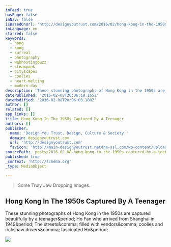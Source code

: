 ```yaml
---
inFeed: true
hasPage: false
inNav: false
isBasedOnUrl: 'http://designyoutrust.com/2016/02/hong-kong-in-the-1950s-captured-by-a-teenager/'
inLanguage: en
starred: false
keywords:
  - hong
  - kong
  - surreal
  - photography
  - webhostingbuzz
  - steampunk
  - cityscapes
  - coolies
  - heart-melting
  - modern-day
description: 'These stunning photographs of Hong Kong in the 1950s are captured beautifully by a teenager. Ho Fan who arrived from Shanghai in 1949. The streets, filled with vendors, coolies and rickshaw drivers, fascinated Ho.'
datePublished: '2016-02-08T20:06:19.165Z'
dateModified: '2016-02-08T20:06:03.108Z'
author: []
related: []
app_links: []
title: Hong Kong In The 1950s Captured By A Teenager
authors: []
publisher:
  name: 'Design You Trust. Design, Culture & Society.'
  domain: designyoutrust.com
  url: 'http://designyoutrust.com'
  favicon: 'http://main-designyoutrust.netdna-ssl.com/wp-content/uploads/2015/08/cropped-logo-192x192.png'
sourcePath: _posts/2016-02-08-hong-kong-in-the-1950s-captured-by-a-teenager.md
published: true
_context: 'http://schema.org'
_type: MediaObject

---
```

> Some Truly Jaw Dropping Images.

<article style=""><h1>Hong Kong In The 1950s Captured By A Teenager</h1><p>These stunning photographs of Hong Kong in the 1950s are captured beautifully by a teenager&amp;period; Ho Fan who arrived from Shanghai in 1949&amp;period; The streets&amp;comma; filled with vendors&amp;comma; coolies and rickshaw drivers&amp;comma; fascinated Ho&amp;period;</p><img src="http://main-designyoutrust.netdna-ssl.com/wp-content/uploads/2016/02/111111-3.jpg" /></article>